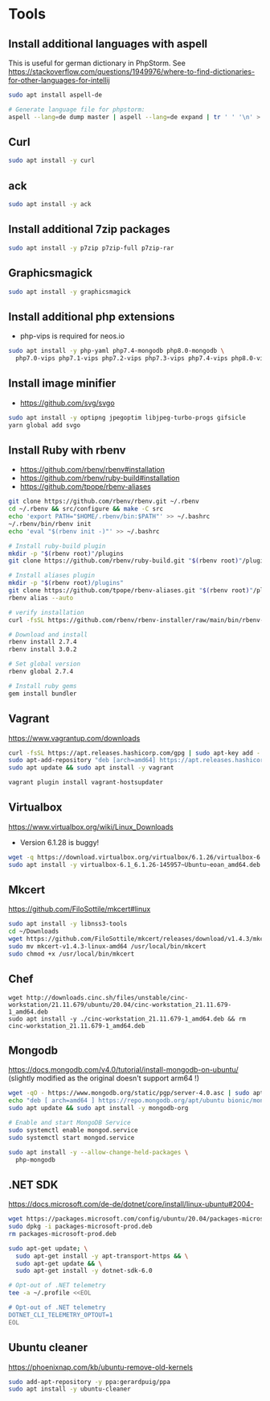 # Tools

## Install additional languages with aspell

This is useful for german dictionary in PhpStorm. See https://stackoverflow.com/questions/1949976/where-to-find-dictionaries-for-other-languages-for-intellij

```bash
sudo apt install aspell-de

# Generate language file for phpstorm:
aspell --lang=de dump master | aspell --lang=de expand | tr ' ' '\n' > de.dic
```

## Curl

```bash
sudo apt install -y curl
```

## ack

```bash
sudo apt install -y ack
```

## Install additional 7zip packages

```bash
sudo apt install -y p7zip p7zip-full p7zip-rar
```

## Graphicsmagick

```bash
sudo apt install -y graphicsmagick
```

## Install additional php extensions

* php-vips is required for neos.io

```bash
sudo apt install -y php-yaml php7.4-mongodb php8.0-mongodb \
  php7.0-vips php7.1-vips php7.2-vips php7.3-vips php7.4-vips php8.0-vips php8.1-vips
```

## Install image minifier

* https://github.com/svg/svgo

```bash
sudo apt install -y optipng jpegoptim libjpeg-turbo-progs gifsicle
yarn global add svgo
```

## Install Ruby with rbenv

* https://github.com/rbenv/rbenv#installation
* https://github.com/rbenv/ruby-build#installation
* https://github.com/tpope/rbenv-aliases

```bash
git clone https://github.com/rbenv/rbenv.git ~/.rbenv
cd ~/.rbenv && src/configure && make -C src
echo 'export PATH="$HOME/.rbenv/bin:$PATH"' >> ~/.bashrc
~/.rbenv/bin/rbenv init
echo 'eval "$(rbenv init -)"' >> ~/.bashrc

# Install ruby-build plugin
mkdir -p "$(rbenv root)"/plugins
git clone https://github.com/rbenv/ruby-build.git "$(rbenv root)"/plugins/ruby-build

# Install aliases plugin
mkdir -p "$(rbenv root)/plugins"
git clone https://github.com/tpope/rbenv-aliases.git "$(rbenv root)"/plugins/rbenv-aliases
rbenv alias --auto

# verify installation
curl -fsSL https://github.com/rbenv/rbenv-installer/raw/main/bin/rbenv-doctor | bash

# Download and install
rbenv install 2.7.4
rbenv install 3.0.2

# Set global version
rbenv global 2.7.4

# Install ruby gems
gem install bundler
```

## Vagrant

https://www.vagrantup.com/downloads

```bash
curl -fsSL https://apt.releases.hashicorp.com/gpg | sudo apt-key add -
sudo apt-add-repository "deb [arch=amd64] https://apt.releases.hashicorp.com $(lsb_release -cs) main"
sudo apt update && sudo apt install -y vagrant

vagrant plugin install vagrant-hostsupdater
```

## Virtualbox

https://www.virtualbox.org/wiki/Linux_Downloads

* Version 6.1.28 is buggy!

```bash
wget -q https://download.virtualbox.org/virtualbox/6.1.26/virtualbox-6.1_6.1.26-145957~Ubuntu~eoan_amd64.deb
sudo apt install -y virtualbox-6.1_6.1.26-145957~Ubuntu~eoan_amd64.deb && rm virtualbox-6.1_6.1.26-145957~Ubuntu~eoan_amd64.deb
```

## Mkcert

https://github.com/FiloSottile/mkcert#linux

```bash
sudo apt install -y libnss3-tools
cd ~/Downloads
wget https://github.com/FiloSottile/mkcert/releases/download/v1.4.3/mkcert-v1.4.3-linux-amd64
sudo mv mkcert-v1.4.3-linux-amd64 /usr/local/bin/mkcert
sudo chmod +x /usr/local/bin/mkcert
```

## Chef

```
wget http://downloads.cinc.sh/files/unstable/cinc-workstation/21.11.679/ubuntu/20.04/cinc-workstation_21.11.679-1_amd64.deb
sudo apt install -y ./cinc-workstation_21.11.679-1_amd64.deb && rm cinc-workstation_21.11.679-1_amd64.deb
```

## Mongodb

https://docs.mongodb.com/v4.0/tutorial/install-mongodb-on-ubuntu/ (slightly modified as the original doesn't support arm64 !)

```bash
wget -qO - https://www.mongodb.org/static/pgp/server-4.0.asc | sudo apt-key add -
echo "deb [ arch=amd64 ] https://repo.mongodb.org/apt/ubuntu bionic/mongodb-org/4.0 multiverse" | sudo tee /etc/apt/sources.list.d/mongodb-org-4.0.list
sudo apt update && sudo apt install -y mongodb-org

# Enable and start MongoDB Service
sudo systemctl enable mongod.service
sudo systemctl start mongod.service

sudo apt install -y --allow-change-held-packages \
  php-mongodb
```

## .NET SDK

https://docs.microsoft.com/de-de/dotnet/core/install/linux-ubuntu#2004-

```bash
wget https://packages.microsoft.com/config/ubuntu/20.04/packages-microsoft-prod.deb -O packages-microsoft-prod.deb
sudo dpkg -i packages-microsoft-prod.deb
rm packages-microsoft-prod.deb

sudo apt-get update; \
  sudo apt-get install -y apt-transport-https && \
  sudo apt-get update && \
  sudo apt-get install -y dotnet-sdk-6.0

# Opt-out of .NET telemetry
tee -a ~/.profile <<EOL

# Opt-out of .NET telemetry
DOTNET_CLI_TELEMETRY_OPTOUT=1
EOL
```

## Ubuntu cleaner

https://phoenixnap.com/kb/ubuntu-remove-old-kernels

```bash
sudo add-apt-repository -y ppa:gerardpuig/ppa
sudo apt install -y ubuntu-cleaner
```
